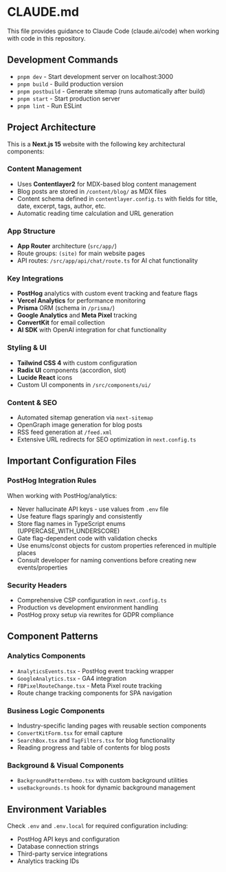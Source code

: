 # CLAUDE.md

This file provides guidance to Claude Code (claude.ai/code) when working with code in this repository.

## Development Commands

- `pnpm dev` - Start development server on localhost:3000
- `pnpm build` - Build production version
- `pnpm postbuild` - Generate sitemap (runs automatically after build)
- `pnpm start` - Start production server
- `pnpm lint` - Run ESLint

## Project Architecture

This is a **Next.js 15** website with the following key architectural components:

### Content Management
- Uses **Contentlayer2** for MDX-based blog content management
- Blog posts are stored in `/content/blog/` as MDX files
- Content schema defined in `contentlayer.config.ts` with fields for title, date, excerpt, tags, author, etc.
- Automatic reading time calculation and URL generation

### App Structure
- **App Router** architecture (`src/app/`)
- Route groups: `(site)` for main website pages
- API routes: `/src/app/api/chat/route.ts` for AI chat functionality

### Key Integrations
- **PostHog** analytics with custom event tracking and feature flags
- **Vercel Analytics** for performance monitoring  
- **Prisma** ORM (schema in `/prisma/`)
- **Google Analytics** and **Meta Pixel** tracking
- **ConvertKit** for email collection
- **AI SDK** with OpenAI integration for chat functionality

### Styling & UI
- **Tailwind CSS 4** with custom configuration
- **Radix UI** components (accordion, slot)
- **Lucide React** icons
- Custom UI components in `/src/components/ui/`

### Content & SEO
- Automated sitemap generation via `next-sitemap`
- OpenGraph image generation for blog posts
- RSS feed generation at `/feed.xml`
- Extensive URL redirects for SEO optimization in `next.config.ts`

## Important Configuration Files

### PostHog Integration Rules
When working with PostHog/analytics:
- Never hallucinate API keys - use values from `.env` file
- Use feature flags sparingly and consistently
- Store flag names in TypeScript enums (UPPERCASE_WITH_UNDERSCORE)
- Gate flag-dependent code with validation checks
- Use enums/const objects for custom properties referenced in multiple places
- Consult developer for naming conventions before creating new events/properties

### Security Headers
- Comprehensive CSP configuration in `next.config.ts`
- Production vs development environment handling
- PostHog proxy setup via rewrites for GDPR compliance

## Component Patterns

### Analytics Components
- `AnalyticsEvents.tsx` - PostHog event tracking wrapper
- `GoogleAnalytics.tsx` - GA4 integration
- `FBPixelRouteChange.tsx` - Meta Pixel route tracking
- Route change tracking components for SPA navigation

### Business Logic Components  
- Industry-specific landing pages with reusable section components
- `ConvertKitForm.tsx` for email capture
- `SearchBox.tsx` and `TagFilters.tsx` for blog functionality
- Reading progress and table of contents for blog posts

### Background & Visual Components
- `BackgroundPatternDemo.tsx` with custom background utilities
- `useBackgrounds.ts` hook for dynamic background management

## Environment Variables
Check `.env` and `.env.local` for required configuration including:
- PostHog API keys and configuration
- Database connection strings  
- Third-party service integrations
- Analytics tracking IDs